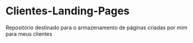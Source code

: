 # Clientes-Landing-Pages
 Repositório destinado para o armazenamento de páginas criadas por mim para meus clientes

